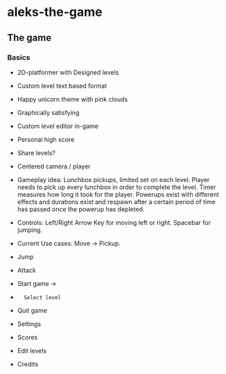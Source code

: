 # aleks-the-game

## The game
### Basics
* 2D-platformer with Designed levels
* Custom level text based format
* Happy unicorn theme with pink clouds
* Graphically satisfying
* Custom level editor in-game
* Personal high score
* Share levels?
* Centered camera / player 

* Gameplay idea: Lunchbox pickups, limited set on each level. Player needs to pick up every lunchbox in order to complete the level. Timer measures how long it took for the player. Powerups exist with different effects and durations exist and respawn after a certain period of time has passed once the powerup has depleted. 

* Controls: Left/Right Arrow Key for moving left or right. Spacebar for jumping. 

* Current Use cases: Move -> Pickup. 
* Jump
* Attack
* Start game -> 
*       Select level
* Quit game
* Settings
* Scores
* Edit levels 
* Credits
